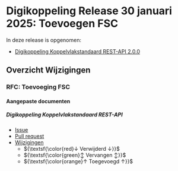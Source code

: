 # Digikoppeling Release 30 januari 2025: Toevoegen FSC



In deze release is opgenomen:

* [Digikoppeling Koppelvlakstandaard REST-API 2.0.0](https://gitdocumentatie.logius.nl/publicatie/dk/restapi/)

## Overzicht Wijzigingen

### RFC: Toevoeging FSC



#### Aangepaste documenten

##### Digikoppeling Koppelvlakstandaard REST-API

- [Issue](https://github.com/Logius-standaarden/Digikoppeling-Koppelvlakstandaard-REST-API/issues/26)
- [Pull request](https://github.com/Logius-standaarden/Digikoppeling-Koppelvlakstandaard-REST-API/pull/29)
- [Wijzigingen](https://services.w3.org/htmldiff?doc1=https%3A%2F%2Fgitdocumentatie.logius.nl%2Fpublicatie%2Fdk%2Frestapi%2F1.1.1%2F&doc2=https%3A%2F%2Fgitdocumentatie.logius.nl%2Fpublicatie%2Fdk%2Frestapi%2Ffsc202411%2F)
  - ${\textsf{\color{red}↓ Verwijderd ↓}}$
  - ${\textsf{\color{green}↕ Vervangen ↕}}$
  - ${\textsf{\color{orange}↑ Toegevoegd ↑}}$
